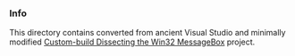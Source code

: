 ### Info

This directory contains converted from ancient Visual Studio and minimally modified 
[Custom-build Dissecting the Win32 MessageBox](https://www.codeproject.com/Articles/9656/Dissecting-the-MessageBox) project.
